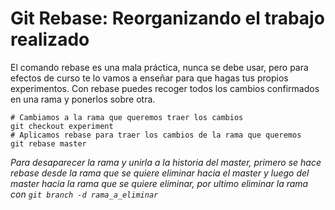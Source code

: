 # Git Rebase: Reorganizando el trabajo realizado

El comando rebase es una mala práctica, nunca se debe usar, pero para efectos de curso te lo vamos a enseñar para que hagas tus propios experimentos. Con rebase puedes recoger todos los cambios confirmados en una rama y ponerlos sobre otra.
```
# Cambiamos a la rama que queremos traer los cambios
git checkout experiment
# Aplicamos rebase para traer los cambios de la rama que queremos 
git rebase master
```

_Para desaparecer la rama y unirla a la historia del master, primero se hace rebase desde la rama que se quiere eliminar hacia el master y luego del master hacia la rama que se quiere eliminar, por ultimo eliminar la rama con `git branch -d rama_a_eliminar`_